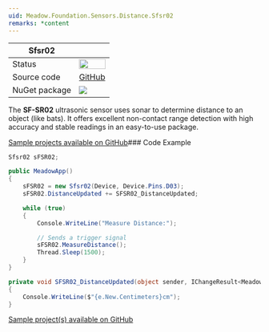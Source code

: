 ```yaml
---
uid: Meadow.Foundation.Sensors.Distance.Sfsr02
remarks: *content
---
```


| Sfsr02 | |
|--------|--------|
| Status | <img src="https://img.shields.io/badge/InProgress-yellow" style="width: auto; height: -webkit-fill-available;" /> |
| Source code | [GitHub](https://github.com/WildernessLabs/Meadow.Foundation/tree/master/Source/Meadow.Foundation.Peripherals/Sensors.Distance.Sfsr02) |
| NuGet package | <a href="https://www.nuget.org/packages/Meadow.Foundation.Sensors.Distance.Sfsr02/" target="_blank"><img src="https://img.shields.io/nuget/v/Meadow.Foundation.Sensors.Distance.Sfsr02.svg?label=Meadow.Foundation.Sensors.Distance.Sfsr02" /></a> |

The **SF-SR02** ultrasonic sensor uses sonar to determine distance to an object (like bats). It offers excellent non-contact range detection with high accuracy and stable readings in an easy-to-use package.

[Sample projects available on GitHub](https://github.com/WildernessLabs/Meadow.Foundation/tree/master/Source/Meadow.Foundation.Peripherals/Sensors.Distance.Sfsr02/Samples/)### Code Example

```csharp
Sfsr02 sFSR02;

public MeadowApp()
{
    sFSR02 = new Sfsr02(Device, Device.Pins.D03);
    sFSR02.DistanceUpdated += SFSR02_DistanceUpdated;

    while (true)
    {
        Console.WriteLine("Measure Distance:");

        // Sends a trigger signal
        sFSR02.MeasureDistance();
        Thread.Sleep(1500);
    }
}

private void SFSR02_DistanceUpdated(object sender, IChangeResult<Meadow.Units.Length> e)
{
    Console.WriteLine($"{e.New.Centimeters}cm");
}

```

[Sample project(s) available on GitHub](https://github.com/WildernessLabs/Meadow.Foundation/tree/master/Source/Meadow.Foundation.Peripherals/Sensors.Distance.Sfsr02/Samples/Sensors.Distance.Sfsr02_Sample)

